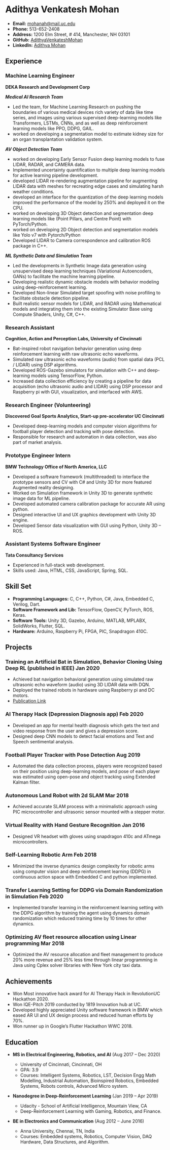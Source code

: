 # Adithya Venkatesh Mohan

- **Email:** mohanah@mail.uc.edu
- **Phone:** 513-652-2408
- **Address:** 1200 Elm Street, # 414, Manchester, NH 03101
- **GitHub:** [AdithyaVenkateshMohan](https://github.com/AdithyaVenkateshMohan)
- **LinkedIn:** [Adithya Mohan](https://www.linkedin.com/in/adithyamohan)

## Experience

### Machine Learning Engineer
**DEKA Research and Development Corp**

***Medical AI Research Team***

- Led the team, for Machine Learning Research on pushing the boundaries of various medical devices rich variety of data like time series, and images using various supervised deep-learning models like Transformers, LSTMs, CNNs, and as well as deep reinforcement learning models like PPO, DDPG, GAIL.
- worked on developing a segmentation model to estimate kidney size for an organ transplantation validation system.

***AV Object Detection Team***

- worked on developing Early Sensor Fusion deep learning models to fuse LIDAR, RADAR, and CAMERA data.
- Implemented uncertainty quantification to multiple deep learning models for active learning pipeline development.
- developed LIDAR re-rendering augmentation pipeline for augmenting LIDAR data with meshes for recreating edge cases and simulating harsh weather conditions.
- developed an interface for the quantization of the deep learning models improved the performance of the model by 250% and deployed it on the CPU.
- worked on developing  3D Object detection and segmentation deep learning models like (Point Pillars, and Centre Point) with PyTorch/Python.
- worked on developing 2D Object detection and segmentation models like Yolo v7 with Pytorch/Python
- Developed LIDAR to Camera correspondence and calibration ROS package in C++.

***ML Synthetic Data and Simulation Team***

- Led the developments in Synthetic Image data generation using unsupervised deep learning techniques (Variational Autoencoders, GANs) to facilitate the machine learning pipeline.
- Developing realistic dynamic obstacle models with behavior modeling using deep-reinforcement learning.
- Developed Non-linear Simulated target spoofing with noise profiling to facilitate obstacle detection pipeline.
- Built realistic sensor models for LIDAR, and RADAR using Mathematical models and integrating them into the existing Simulator Base using Compute Shaders, Unity, C#, C++.

### Research Assistant
**Cognition, Action and Perception Labs, University of Cincinnati**
- Bat-inspired robot navigation behavior generation using deep reinforcement learning with raw ultrasonic echo waveforms.
- Simulated raw ultrasonic echo waveforms (audio) from spatial data (PCL / LIDAR) using DSP algorithms.
- Developed ROS-Gazebo simulators for simulation with C++ and deep-learning models using TensorFlow, Python.
- Increased data collection efficiency by creating a pipeline for data acquisition (echo ultrasonic audio and LIDAR) using DSP processor and Raspberry pi with GUI, visualization, and interfaced with AWS.

### Research Engineer (Volunteering)
**Discovered Goal Sports Analytics, Start-up pre-accelerator UC Cincinnati**
- Developed deep-learning models and computer vision algorithms for football player detection and tracking with pose detection.
- Responsible for research and automation in data collection, was also part of market analysis.

### Prototype Engineer Intern
**BMW Technology Office of North America, LLC**
- Developed a software framework (multithreaded) to interface the prototype sensors and CV with C# and Unity 3D for more featured Augmented reality designing.
- Worked on Simulation framework in Unity 3D to generate synthetic image data for ML pipeline.
- Developed automated camera calibration package for accurate AR using python.
- Designed interactive UI and UX graphics development with Unity 3D engine.
- Developed Sensor data visualization with GUI using Python, Unity 3D – ROS.

### Assistant Systems Software Engineer
**Tata Consultancy Services**
- Experienced in full-stack web development.
- Skills used: Java, HTML, CSS, JavaScript, Spring, SQL.

## Skill Set

- **Programming Languages:** C, C++, Python, C#, Java, Embedded C, Verilog, Dart.
- **Software Framework and Lib:** TensorFlow, OpenCV, PyTorch, ROS, Keras.
- **Software Tools:** Unity 3D, Gazebo, Arduino, MATLAB, MPLABX, SolidWorks, Flutter, SQL.
- **Hardware:** Arduino, Raspberry Pi, FPGA, PIC, Snapdragon 410C.

## Projects

### Training an Artificial Bat in Simulation, Behavior Cloning Using Deep RL (published in IEEE) Jan 2020
- Achieved bat navigation behavioral generation using simulated raw ultrasonic echo waveform (audio) using 3D LIDAR data with DQN.
- Deployed the trained robots in hardware using Raspberry pi and DC motors.
- [Publication Link](https://ieeexplore.ieee.org/abstract/document/9308555)

### AI Therapy Hack (Depression Diagnosis app) Feb 2020
- Developed an app for mental health diagnosis which gets the text and video response from the user and gives a depression score.
- Designed deep CNN models to detect facial emotions and Text and Speech sentimental analysis.

### Football Player Tracker with Pose Detection Aug 2019
- Automated the data collection process, players were recognized based on their position using deep-learning models, and pose of each player was estimated using open-pose and object tracking using Extended Kalman filter.

### Autonomous Land Robot with 2d SLAM Mar 2018
- Achieved accurate SLAM process with a minimalistic approach using PIC microcontroller and ultrasonic sensor mounted with a stepper motor.

### Virtual Reality with Hand Gesture Recognition Jan 2016
- Designed VR headset with gloves using snapdragon 410c and ATmega microcontrollers.

### Self-Learning Robotic Arm Feb 2018
- Minimized the inverse dynamics design complexity for robotic arms using computer vision and deep reinforcement learning (DDPG) in continuous action space with Embedded C and python implemented.

### Transfer Learning Setting for DDPG via Domain Randomization in Simulation Feb 2020
- Implemented transfer learning in the reinforcement learning setting with the DDPG algorithm by training the agent using dynamics domain randomization which reduced training time by 10 times for other dynamics.

### Optimizing AV fleet resource allocation using Linear programming Mar 2018
- Optimized the AV resource allocation and fleet management to produce 20% more revenue and 25% less time through linear programming in Java using Cplex solver libraries with New York city taxi data.

## Achievements

- Won Most innovative hack award for AI Therapy Hack in RevolutionUC Hackathon 2020.
- Won IQE-Pitch 2019 conducted by 1819 Innovation hub at UC.
- Developed highly appreciated Unity software framework in BMW which eased AR UI and UX design process and reduced human efforts by 70%.
- Won runner up in Google’s Flutter Hackathon WWC 2018.

## Education

- **MS in Electrical Engineering, Robotics, and AI** (Aug 2017 – Dec 2020)
  - University of Cincinnati, Cincinnati, OH
  - GPA: 3.9
  - Courses: Intelligent Systems, Robotics, LST, Decision Engg Math Modelling, Industrial Automation, Bioinspired Robotics, Embedded Systems, Robots controls, Advanced Micro system.

- **Nanodegree in Deep-Reinforcement Learning** (Jan 2019 – Apr 2019)
  - Udacity - School of Artificial Intelligence, Mountain View, CA
  - Deep-Reinforcement Learning with Gaming, Robotics, and Finance.

- **BE in Electronics and Communication** (Aug 2012 – June 2016)
  - Anna University, Chennai, TN, India
  - Courses: Embedded systems, Robotics, Computer Vision, DAQ Hardware, Data Structures, and Algorithm.
